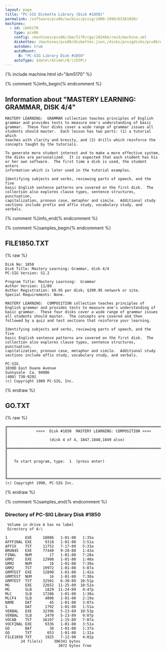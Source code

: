 ```yaml
---
layout: page
title: "PC-SIG Diskette Library (Disk #1850)"
permalink: /software/pcx86/sw/misc/pcsig/1000-1999/DISK1850/
machines:
  - id: ibm5170
    type: pcx86
    config: /machines/pcx86/ibm/5170/cga/1024kb/rev3/machine.xml
    diskettes: /machines/pcx86/diskettes.json,/disks/pcsigdisks/pcx86/diskettes.json
    autoGen: true
    autoMount:
      B: "PC-SIG Library Disk #1850"
    autoType: $date\r$time\rB:\rDIR\r
---
```


{% include machine.html id="ibm5170" %}

{% comment %}info_begin{% endcomment %}

## Information about "MASTERY LEARNING: GRAMMAR, DISK 4/4"

    MASTERY LEARNING:  GRAMMAR collection teaches principles of English
    grammar and provides tests to measure one's understanding of basic
    grammar.  These four disks cover a wide range of grammar issues all
    students should master.  Each lesson has two parts: (1) a tutorial which
    teaches with clarity and brevity, and (2) drills which reinforce the
    concepts taught by the tutorials.
    
    To generate more student interest and to make a more effective system,
    the disks are personalized.  It is expected that each student has his
    or her own software.  The first time a disk is used, the student enters
    information which is later used in the tutorial examples.
    
    Identifying subjects and verbs, reviewing parts of speech, and the five
    basic English sentence patterns are covered on the first disk.  The
    collection also explores clause types, sentence structures, punctuation,
    capitalization, pronoun case, metaphor and simile.  Additional study
    sections include prefix and affix study, vocabulary study, and verbals.
{% comment %}info_end{% endcomment %}

{% comment %}samples_begin{% endcomment %}

## FILE1850.TXT

{% raw %}
```
Disk No: 1850                                                           
Disk Title: Mastery Learning: Grammar, disk 4/4                         
PC-SIG Version: S1.2                                                    
                                                                        
Program Title: Mastery Learning:  Grammar                               
Author Version: 11/89                                                   
Author Registration: $9.95 per disk; $399.95 network or site.           
Special Requirements: None.                                             
                                                                        
MASTERY LEARNING:  COMPOSITION collection teaches principles of         
English grammar and provides tests to measure one's understanding of    
basic grammar.  These four disks cover a wide range of grammar issues   
all students should master.  The concepts are covered and then          
followed by a quiz and test sections that reinforce your learning.      
                                                                        
Identifying subjects and verbs, reviewing parts of speech, and the five 
basic English sentence patterns are covered on the first disk.  The     
collection also explores clause types, sentence structures, punctuation,
capitalization, pronoun case, metaphor and simile.  Additional study    
sections include affix study, vocabulary study, and verbals.            
                                                                        
PC-SIG                                                                  
1030D East Duane Avenue                                                 
Sunnyvale  Ca. 94086                                                    
(408) 730-9291                                                          
(c) Copyright 1989 PC-SIG, Inc.                                         
```
{% endraw %}

## GO.TXT

{% raw %}
```
╔═════════════════════════════════════════════════════════════════════════╗
║             <<<<  Disk #1850  MASTERY LEARNING: COMPOSITION >>>>        ║
║                   (disk 4 of 4, 1847,1848,1849 also)                    ║ 
╠═════════════════════════════════════════════════════════════════════════╣
║                                                                         ║
║   To start program, type:  1  (press enter)                             ║
║                                                                         ║
╚═════════════════════════════════════════════════════════════════════════╝
(c) Copyright 1990, PC-SIG Inc.
```
{% endraw %}

{% comment %}samples_end{% endcomment %}

### Directory of PC-SIG Library Disk #1850

     Volume in drive A has no label
     Directory of A:\

    1        EXE     18086   1-01-80   1:35a
    AFFFINAL EXE      9318   1-01-80   3:51a
    AFFIX    TST     11752   7-17-89   5:33a
    BRUN45   EXE     77440   9-28-88   1:43a
    FINAL    NUM        17   1-01-80   7:28a
    GRM2     EXE     12908   1-01-80   1:48a
    GRM2     NUM        16   1-01-80   7:30a
    GRM2     TST     19972   1-01-80   5:07a
    GRMTEST  EXE     12890   1-01-80   1:42a
    GRMTEST  NUM        16   1-01-80   7:30a
    GRMTEST  TST     32501   6-30-89  10:51p
    MG       EXE     22652  11-25-89  10:52a
    MG       SLB      1829  11-24-89   4:47p
    MLC      SLB     17286   1-01-80   1:38a
    MLCF4    SLB      4806   1-01-80   2:19a
    NAME     DAT        45   1-01-80   3:07a
    S        DAT      1792   1-01-80   1:51a
    VERBAL   EXE     32396   5-23-89  10:53p
    VERBAL   SLB      2470   5-23-89   9:07p
    VOCAB    TST     16197   1-15-89   7:07a
    VOCFINAL EXE      9336   1-01-80   3:51a
    GO       BAT        38   1-01-80   1:37a
    GO       TXT       653   1-01-80   1:32a
    FILE1850 TXT      1925   7-12-90   4:02p
           24 file(s)     306341 bytes
                            3072 bytes free
